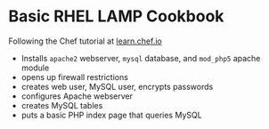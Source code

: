# Basic RHEL LAMP Cookbook

Following the Chef tutorial at [learn.chef.io](https://learn.chef.io/manage-a-web-app/rhel/)

- Installs `apache2` webserver, `mysql` database, and `mod_php5` apache module
- opens up firewall restrictions
- creates web user, MySQL user, encrypts passwords 
- configures Apache webserver
- creates MySQL tables
- puts a basic PHP index page that queries MySQL


